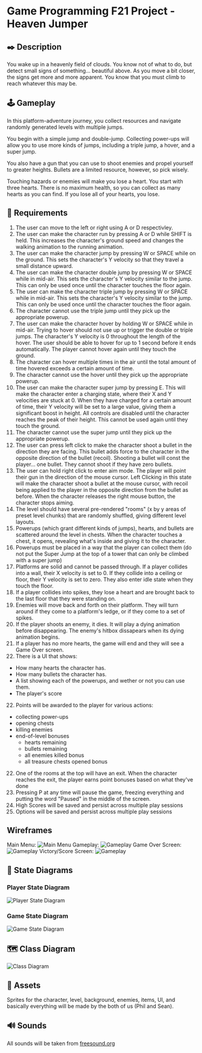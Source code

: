 # Game Programming F21 Project - Heaven Jumper

## ✒️ Description

You wake up in a heavenly field of clouds. You know not of what to do, but detect small signs of something... beautiful above. As you move a bit closer, the signs get more and more apparent. You know that you must climb to reach whatever this may be.

## 🕹️ Gameplay

In this platform-adventure journey, you collect resources and navigate randomly generated levels with multiple jumps.

You begin with a simple jump and double-jump. Collecting power-ups will allow you to use more kinds of jumps, including a triple jump, a hover, and a super jump.

You also have a gun that you can use to shoot enemies and propel yourself to greater heights. Bullets are a limited resource, however, so pick wisely.

Touching hazards or enemies will make you lose a heart. You start with three hearts. There is no maximum health, so you can collect as many hearts as you can find. If you lose all of your hearts, you lose.

## 📃 Requirements

1. The user can move to the left or right using A or D respectivley.
2. The user can make the character run by pressing A or D while SHIFT is held. This increases the character's ground speed and changes the walking animation to the running animation.
3. The user can make the character jump by pressing W or SPACE while on the ground. This sets the character's Y velocity so that they travel a small distance upward.
4. The user can make the character double jump by pressing W or SPACE while in mid-air. This sets the character's Y velocity similar to the jump. This can only be used once until the character touches the floor again.
5. The user can make the character triple jump by pressing W or SPACE while in mid-air. This sets the character's Y velocity similar to the jump. This can only be used once until the character touches the floor again.
6. The character cannot use the triple jump until they pick up the appropriate powerup.
7. The user can make the character hover by holding W or SPACE while in mid-air. Trying to hover should not use up or trigger the double or triple jumps. The character's Y velocity is 0 throughout the length of the hover. The user should be able to hover for up to 1 second before it ends automatically. The player cannot hover again until they touch the ground.
8. The character can hover multiple times in the air until the total amount of time hovered exceeds a certain amount of time.
9. The character cannot use the hover until they pick up the appropriate powerup.
10. The user can make the character super jump by pressing E. This will make the character enter a charging state, where their X and Y velocities are stuck at 0. When they have charged for a certain amount of time, their Y velocity will be set to a large value, giving them a significant boost in height. All controls are disabled until the character reaches the peak of their height. This cannot be used again until they touch the ground.
11. The character cannot use the super jump until they pick up the appropriate powerup.
12. The user can press left click to make the character shoot a bullet in the direction they are facing. This bullet adds force to the character in the opposite direction of the bullet (recoil). Shooting a bullet will const the player... one bullet. They cannot shoot if they have zero bullets.
13. The user can hold right click to enter aim mode. The player will point their gun in the direction of the mouse cursor. Left Clicking in this state will make the character shoot a bullet at the mouse cursor, with recoil being applied to the player in the opposite direction from the bullet as before. When the character releases the right mouse button, the character stops aiming.
14. The level should have several pre-rendered "rooms" (x by y areas of preset level chunks) that are randomly shuffled, giving different level layouts.
15. Powerups (which grant different kinds of jumps), hearts, and bullets are scattered around the level in chests. When the character touches a chest, it opens, revealing what's inside and giving it to the character.
16. Powerups must be placed in a way that the player can collect them (do not put the Super Jump at the top of a tower that can only be climbed with a super jump)
17. Platforms are solid and cannot be passed through. If a player collides into a wall, their X velocity is set to 0. If they collide into a ceiling or floor, their Y velocity is set to zero. They also enter idle state when they touch the floor.
18. If a player collides into spikes, they lose a heart and are brought back to the last floor that they were standing on.
19. Enemies will move back and forth on their platform. They will turn around if they come to a platform's ledge, or if they come to a set of spikes.
20. If the player shoots an enemy, it dies. It will play a dying animation before disappearing. The enemy's hitbox dissapears when its dying animation begins.
20. If a player has no more hearts, the game will end and they will see a Game Over screen.
21. There is a UI that shows:
- How many hearts the character has.
- How many bullets the character has.
- A list showing each of the powerups, and wether or not you can use them.
- The player's score
22. Points will be awarded to the player for various actions:
- collecting power-ups
- opening chests
- killing enemies
- end-of-level bonuses
  - hearts remaining
  - bullets remaining
  - all enemies killed bonus
  - all treasure chests opened bonus
22. One of the rooms at the top will have an exit. When the character reaches the exit, the player earns point bonuses based on what they've done
23. Pressing P at any time will pause the game, freezing everything and putting the word "Paused" in the middle of the screen.
24. High Scores will be saved and persist across multiple play sessions
25. Options will be saved and persist across multiple play sessions

## Wireframes

Main Menu:
![Main Menu](./assets/read_images/projectWireframeTitle.png)
Gameplay:
![Gameplay](./assets/read_images/projectWireframeGameplay.png)
Game Over Screen:
![Gameplay](./assets/read_images/projectWireframeGameOver.png)
Victory/Score Screen:
![Gameplay](./assets/read_images/projectWireframeScore.png)

## 🤖 State Diagrams

### Player State Diagram

![Player State Diagram](./assets/read_images/PlayerStateDiagram.png)

### Game State Diagram

![Game State Diagram](./assets/read_images/GameStateDiagram.png)

## 🗺️ Class Diagram

![Class Diagram](./assets/read_images/ClassDiagram.png)

## 🎨 Assets

Sprites for the character, level, background, enemies, items, UI, and basically everything will be made by the both of us (Phil and Sean).

## 🔊 Sounds

All sounds will be taken from [freesound.org](https://freesound.org)
